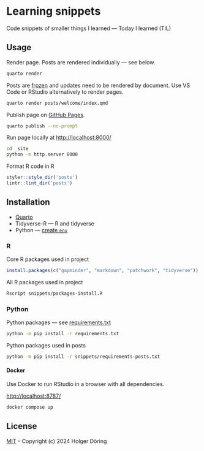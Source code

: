 # Learning snippets

Code snippets of smaller things I learned — Today I learned (TIL)

## Usage

Render page. Posts are rendered individually — see below.

```sh
quarto render
```

Posts are [frozen](https://quarto.org/docs/projects/code-execution.html#freeze) and updates need to be rendered by document. Use VS Code or RStudio alternatively to render pages.

```sh
quarto render posts/welcome/index.qmd
```

Publish page on [GitHub Pages](https://quarto.org/docs/publishing/github-pages.html).

```sh
quarto publish --no-prompt
```

Run page locally at <http://localhost:8000/>

```sh
cd _site
python -m http.server 8000
```

Format R code in R

```R
styler::style_dir('posts')
lintr::lint_dir('posts')
```

## Installation

+ [Quarto](https://quarto.org/docs/get-started/)
+ Tidyverse-R — R and tidyverse
+ Python — [create `env`](https://quarto.org/docs/projects/virtual-environments.html#using-venv)

### R

Core R packages used in project

```r
install.packages(c("gapminder", "markdown", "patchwork", "tidyverse"))
```

All R packages used in project

```sh
Rscript snippets/packages-install.R
```

### Python

Python packages — see [requirements.txt](requirements.txt)

```sh
python -m pip install -r requirements.txt
```

Python packages used in posts

```sh
python -m pip install -r snippets/requirements-posts.txt
```

#### Docker

Use Docker to run RStudio in a browser with all dependencies.

<http://localhost:8787/>

```sh
docker compose up
```

## License

[MIT](https://choosealicense.com/licenses/mit/) – Copyright (c) 2024 Holger Döring
